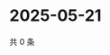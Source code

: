 # 2025-05-21

共 0 条

<!-- BEGIN ZHIHUQUESTIONS -->
<!-- 最后更新时间 Wed May 21 2025 13:12:04 GMT+0800 (China Standard Time) -->

<!-- END ZHIHUQUESTIONS -->
